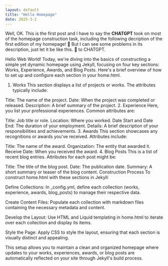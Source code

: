 ```yaml
---
layout: default
title: "Hello Homepage"
date: 2025-3-2
---
```

Well, OK. This is the first post and I have to say the **CHATGPT** took on most of the homepage construction task, including the following decription of the first edition of my homepage! 🤣 But I can see some problems in its description, just let it be like this. 🫡 to CHATGPT.

Hello Web World! Today, we're diving into the basics of constructing a simple yet dynamic homepage using Jekyll, focusing on four key sections: Works, Experience, Awards, and Blog Posts. Here's a brief overview of how to set up and configure each section in your home.html.

1. Works
This section displays a list of projects or works. The attributes typically include:

Title: The name of the project.
Date: When the project was completed or released.
Description: A brief summary of the project.
2. Experience
Here, you list your professional experiences. Common attributes are:

Title: Job title or role.
Location: Where you worked.
Date Start and Date End: The duration of your employment.
Details: A brief description of your responsibilities and achievements.
3. Awards
This section showcases any recognitions or awards you've received. Attributes include:

Title: The name of the award.
Organization: The entity that awarded it.
Receive Date: When you received the award.
4. Blog Posts
This is a list of recent blog entries. Attributes for each post might be:

Title: The title of the blog post.
Date: The publication date.
Summary: A short summary or teaser of the blog content.
Construction Process
To construct home.html with these sections in Jekyll:

Define Collections: In _config.yml, define each collection (works, experience, awards, blog_posts) to manage their respective data.

Create Content Files: Populate each collection with markdown files containing the necessary metadata and content.

Develop the Layout: Use HTML and Liquid templating in home.html to iterate over each collection and display its items.

Style the Page: Apply CSS to style the layout, ensuring that each section is visually distinct and appealing.

This setup allows you to maintain a clean and organized homepage where updates to your works, experiences, awards, or blog posts are automatically reflected on your site through Jekyll's build process.